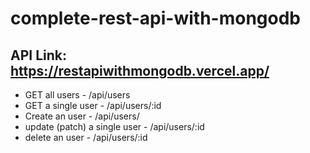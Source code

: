 # complete-rest-api-with-mongodb

## API Link: https://restapiwithmongodb.vercel.app/
- GET all users - /api/users
- GET a single user - /api/users/:id
- Create an user -  /api/users/  
- update (patch) a single user - /api/users/:id 
- delete an user - /api/users/:id
